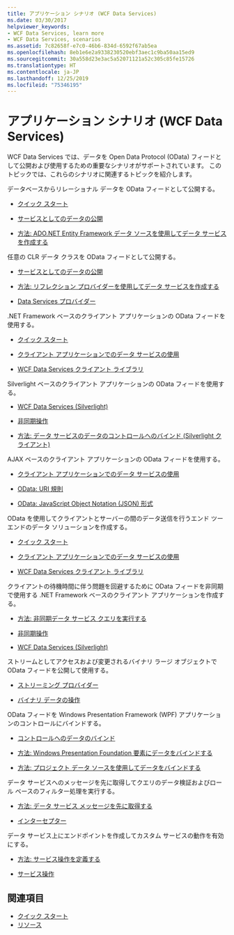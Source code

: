 ```yaml
---
title: アプリケーション シナリオ (WCF Data Services)
ms.date: 03/30/2017
helpviewer_keywords:
- WCF Data Services, learn more
- WCF Data Services, scenarios
ms.assetid: 7c82658f-e7c0-46b6-834d-6592f67ab5ea
ms.openlocfilehash: 8eb1e6e2a9338230520ebf3aec1c9ba50aa15ed9
ms.sourcegitcommit: 30a558d23e3ac5a52071121a52c305c85fe15726
ms.translationtype: HT
ms.contentlocale: ja-JP
ms.lasthandoff: 12/25/2019
ms.locfileid: "75346195"
---
```

# <a name="application-scenarios-wcf-data-services"></a>アプリケーション シナリオ (WCF Data Services)

WCF Data Services では、データを Open Data Protocol (OData) フィードとして公開および使用するための重要なシナリオがサポートされています。 このトピックでは、これらのシナリオに関連するトピックを紹介します。

データベースからリレーショナル データを OData フィードとして公開する。

- [クイック スタート](quickstart-wcf-data-services.md)

- [サービスとしてのデータの公開](exposing-your-data-as-a-service-wcf-data-services.md)

- [方法: ADO.NET Entity Framework データ ソースを使用してデータ サービスを作成する](create-a-data-service-using-an-adonet-ef-data-wcf.md)

任意の CLR データ クラスを OData フィードとして公開する。

- [サービスとしてのデータの公開](exposing-your-data-as-a-service-wcf-data-services.md)

- [方法: リフレクション プロバイダーを使用してデータ サービスを作成する](create-a-data-service-using-rp-wcf-data-services.md)

- [Data Services プロバイダー](data-services-providers-wcf-data-services.md)

.NET Framework ベースのクライアント アプリケーションの OData フィードを使用する。

- [クイック スタート](quickstart-wcf-data-services.md)

- [クライアント アプリケーションでのデータ サービスの使用](using-a-data-service-in-a-client-application-wcf-data-services.md)

- [WCF Data Services クライアント ライブラリ](wcf-data-services-client-library.md)

Silverlight ベースのクライアント アプリケーションの OData フィードを使用する。

- [WCF Data Services (Silverlight)](https://docs.microsoft.com/previous-versions/windows/silverlight/dotnet-windows-silverlight/cc838234(v=vs.95))

- [非同期操作](asynchronous-operations-wcf-data-services.md)

- [方法: データ サービスのデータのコントロールへのバインド (Silverlight クライアント)](https://docs.microsoft.com/previous-versions/dotnet/wcf-data-services/ee681614(v=vs.103))

AJAX ベースのクライアント アプリケーションの OData フィードを使用する。

- [クライアント アプリケーションでのデータ サービスの使用](using-a-data-service-in-a-client-application-wcf-data-services.md)

- [OData: URI 規則](https://www.odata.org/documentation/odata-version-2-0/uri-conventions/)

- [OData: JavaScript Object Notation (JSON) 形式](https://www.odata.org/developers/protocols/json-format/)

OData を使用してクライアントとサーバーの間のデータ送信を行うエンド ツー エンドのデータ ソリューションを作成する。

- [クイック スタート](quickstart-wcf-data-services.md)

- [クライアント アプリケーションでのデータ サービスの使用](using-a-data-service-in-a-client-application-wcf-data-services.md)

- [WCF Data Services クライアント ライブラリ](wcf-data-services-client-library.md)

クライアントの待機時間に伴う問題を回避するために OData フィードを非同期で使用する .NET Framework ベースのクライアント アプリケーションを作成する。

- [方法: 非同期データ サービス クエリを実行する](how-to-execute-asynchronous-data-service-queries-wcf-data-services.md)

- [非同期操作](asynchronous-operations-wcf-data-services.md)

- [WCF Data Services (Silverlight)](https://docs.microsoft.com/previous-versions/windows/silverlight/dotnet-windows-silverlight/cc838234(v=vs.95))

ストリームとしてアクセスおよび変更されるバイナリ ラージ オブジェクトで OData フィードを公開して使用する。

- [ストリーミング プロバイダー](streaming-provider-wcf-data-services.md)

- [バイナリ データの操作](working-with-binary-data-wcf-data-services.md)

OData フィードを Windows Presentation Framework (WPF) アプリケーションのコントロールにバインドする。

- [コントロールへのデータのバインド](binding-data-to-controls-wcf-data-services.md)

- [方法: Windows Presentation Foundation 要素にデータをバインドする](bind-data-to-wpf-elements-wcf-data-services.md)

- [方法: プロジェクト データ ソースを使用してデータをバインドする](how-to-bind-data-using-a-project-data-source-wcf-data-services.md)

データ サービスへのメッセージを先に取得してクエリのデータ検証およびロール ベースのフィルター処理を実行する。

- [方法: データ サービス メッセージを先に取得する](how-to-intercept-data-service-messages-wcf-data-services.md)

- [インターセプター](interceptors-wcf-data-services.md)

データ サービス上にエンドポイントを作成してカスタム サービスの動作を有効にする。

- [方法: サービス操作を定義する](how-to-define-a-service-operation-wcf-data-services.md)

- [サービス操作](service-operations-wcf-data-services.md)

## <a name="see-also"></a>関連項目

- [クイック スタート](quickstart-wcf-data-services.md)
- [リソース](wcf-data-services-resources.md)
